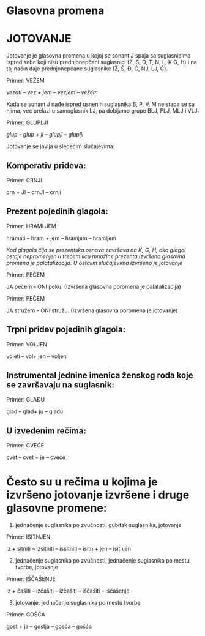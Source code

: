 # Glasovna promena

# JOTOVANJE

Jotovanje je glasovna promena u kojoj se sonant J spaja sa suglasnicima ispred sebe koji nisu prednjonepčani suglasnici (Z, S, D, T, N, L, K G, H) 
i na taj način daje prednjonepčane suglasnike (Ž, Š, Đ, Ć, NJ, LJ, Č).

Primer: VEŽEM

_vezati – vez + jem – vezjem – vežem_

Kada se sonant J nađe ispred usnenih suglasnika B, P, V, M ne stapa se sa njima, već prelazi u samoglasnik LJ, pa dobijamo grupe BLJ, PLJ, MLJ i VLJ:

Primer: GLUPLJI

_glup – glup + ji – glupji – gluplji_

Jotovanje se javlja u sledećim slučajevima:

 ## Komperativ prideva:

Primer:  CRNJI

crn + JI – crnJI – crnji

 ## Prezent pojedinih glagola:

Primer:  HRAMLJEM

hramati – hram + jem – hramjem – hramljem

_Kod glagola čija se prezentska osnova završava na K, G, H,  ako glagol ostaje nepromenjen u trećem licu množine prezenta izvršena glasovna promena je palatalizacija.
U ostalim  slučajevima  izvršeno je jotovanje_

Primer: PEČEM

JA pečem – ONI peku.  (Izvršena glasovna poromena je palatalizacija)

Primer: PEČEM

JA stružem – ONI stružu. (Izvršena glasovna poromena je jotovanje)

 ## Trpni pridev pojedinih glagola:

Primer: VOLJEN

voleti – vol+ jen – voljen

  ## Instrumental jednine imenica ženskog roda koje se završavaju na suglasnik:

Primer: GLAĐU

glad – glad+ ju – glađu

  ## U izvedenim rečima:

Primer: CVEĆE

cvet – cvet + je – cveće


# Često su u rečima u kojima je izvršeno jotovanje izvršene  i druge glasovne promene:

1) jednačenje suglasnika po zvučnosti, gubitak suglasnika, jotovanje

Primer: ISITNJEN

iz + sitniti  – izsitniti  – issitniti –  isitn + jen – isitnjen

2)  jednačenje suglasnika po zvučnosti, jednačenje suglasnika po mestu tvorbe, jotovanje

Primer: IŠČAŠENJE

iz + čašiti  – izčašiti  – ižčašiti –  iščašiti – iščašenje

3) jotovanje, jednačenje suglasnika po mestu tvorbe

Primer: GOŠĆA

gost + ja – gostja – gosća –  gošća



